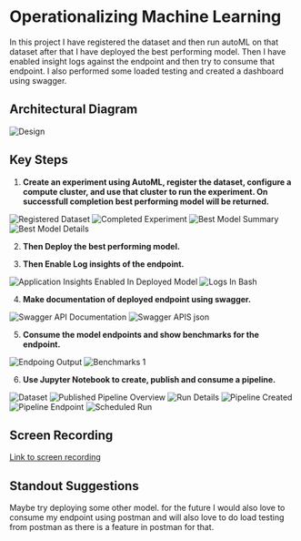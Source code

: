 

# Operationalizing Machine Learning

In this project I have registered the dataset and then run autoML on that dataset after that I have deployed the best performing model. Then I have enabled insight logs against the endpoint and then try to consume that endpoint. I also performed some loaded testing and created a dashboard using swagger. 

## Architectural Diagram
![Design](https://github.com/Sabyh/nd00333_AZMLND_C2/blob/master/check.svg)


## Key Steps
1. **Create an experiment using AutoML, register the dataset, configure a compute cluster, and use that cluster to run the experiment. On successfull completion best performing model will be returned.**

![Registered Dataset](https://github.com/Sabyh/nd00333_AZMLND_C2/blob/master/2.PNG)
![Completed Experiment](https://github.com/Sabyh/nd00333_AZMLND_C2/blob/master/3.PNG)
![Best Model Summary](https://github.com/Sabyh/nd00333_AZMLND_C2/blob/master/4.PNG)
![Best Model Details](https://github.com/Sabyh/nd00333_AZMLND_C2/blob/master/5.PNG)

2. **Then Deploy the best performing model.**

3. **Then Enable Log insights of the endpoint.**

![Application Insights Enabled In Deployed Model](https://github.com/Sabyh/nd00333_AZMLND_C2/blob/master/8.PNG)
![Logs In Bash](https://github.com/Sabyh/nd00333_AZMLND_C2/blob/master/7.PNG)

4. **Make documentation of deployed endpoint using swagger.**

![Swagger API Documentation](https://github.com/Sabyh/nd00333_AZMLND_C2/blob/master/9.PNG)
![Swagger APIS json](https://github.com/Sabyh/nd00333_AZMLND_C2/blob/master/10.PNG)

5. **Consume the model endpoints and show benchmarks for the endpoint.**

![Endpoing Output](https://github.com/Sabyh/nd00333_AZMLND_C2/blob/master/11.PNG)
![Benchmarks 1](https://github.com/Sabyh/nd00333_AZMLND_C2/blob/master/12.PNG)

6. **Use Jupyter Notebook to create, publish and consume a pipeline.**

![Dataset](https://github.com/Sabyh/nd00333_AZMLND_C2/blob/master/2.PNG)
![Published Pipeline Overview](https://github.com/Sabyh/nd00333_AZMLND_C2/blob/master/16.PNG)
![Run Details](https://github.com/Sabyh/nd00333_AZMLND_C2/blob/master/15.PNG)
![Pipeline Created](https://github.com/Sabyh/nd00333_AZMLND_C2/blob/master/20.PNG)
![Pipeline Endpoint](https://github.com/Sabyh/nd00333_AZMLND_C2/blob/master/19.PNG)
![Scheduled Run](https://github.com/Sabyh/nd00333_AZMLND_C2/blob/master/21.PNG)

## Screen Recording
[Link to screen recording](https://drive.google.com/file/d/10HCKoCkYEO-xW9_hR9LKix70nrdCHYZ-/view)

## Standout Suggestions
Maybe try deploying some other model. for the future I would also love to consume my endpoint using postman and will also love to do load testing from postman as there is a feature in postman for that. 
